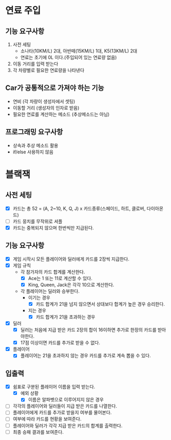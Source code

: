 # 연료 주입

## 기능 요구사항
1. 사전 세팅
    - 소나타(10KM/L) 2대, 아반떼(15KM/L) 1대, K5(13KM/L) 2대
    - 연료는 초기에 0L 이다.(주입되어 있는 연료량 없음)
2. 이동 거리를 입력 받는다
3. 각 차량별로 필요한 연료량을 나타낸다

## Car가 공통적으로 가져야 하는 기능
- 연비 (각 차량이 생성자에서 셋팅)
- 이동할 거리 (생성자의 인자로 받음)
- 필요한 연료를 계산하는 메소드 (추상메소드는 아님)

## 프로그래밍 요구사항
- 상속과 추상 메소드 활용
- if/else 사용하지 않음

# 블랙잭

## 사전 세팅
- [x] 카드는 총 52 = (A, 2~10, K, Q, J) x 카드종류(스페이드, 하트, 클로버, 다이아몬드)
- [ ] 카드 뭉치를 무작위로 셔플
- [x] 카드는 중복되지 않으며 한번씩만 지급된다.

## 기능 요구사항
- [x] 게임 시작시 모든 플레이어와 딜러에게 카드를 2장씩 지급한다.
- [x] 게임 규칙
    - 각 참가자의 카드 합계를 계산한다.
        - [x] Ace는 1 또는 11로 계산할 수 있다.
        - [x] King, Queen, Jack은 각각 10으로 계산한다.
    - 각 플레이어는 딜러와 승부한다.
        - 이기는 경우
            - [x] 카드 합계가 21을 넘지 않으면서 상대보다 합계가 높은 경우 승리한다.
        - 지는 경우
            - [x] 카드 합계가 21을 초과하는 경우
- [x] 딜러
    - [x] 딜러는 처음에 지급 받은 카드 2장의 합이 16이하면 추가로 한장의 카드를 받아야한다.
    - [x] 17점 이상이면 카드를 추가로 받을 수 없다.
- [x] 플레이어
    - [x] 플레이어는 21을 초과하지 않는 경우 카드를 추가로 계속 뽑을 수 있다.
    
## 입출력
- [x] 쉼표로 구분된 플레이어 이름을 입력 받는다.
  - [x] 예외 상황
    - [x] 이름은 알파벳으로 이루어지지 않은 경우
- [ ] 각각의 플레이어와 딜러들이 지급 받은 카드를 나열한다.
- [ ] 플레이어에게 카드를 추가로 받을지 여부를 물어본다.
- [ ] 여부에 따라 카드를 현황을 보여준다.
- [ ] 플레이어와 딜러가 각각 지급 받은 카드의 합계를 출력한다.
- [ ] 최종 승패 결과를 보여준다.
